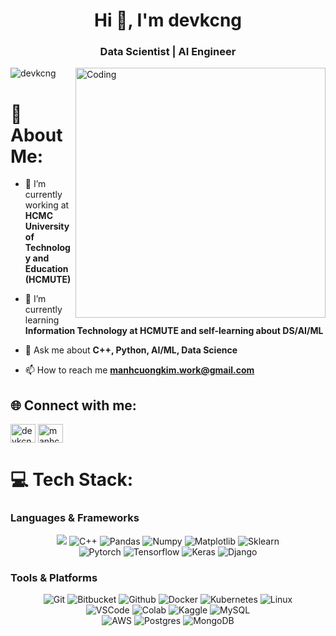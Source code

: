 <h1 align="center">Hi 👋, I'm devkcng</h1>
<h3 align="center">Data Scientist | AI Engineer</h3>
<img align="right" alt="Coding" width="400" src="https://camo.githubusercontent.com/9792d43627b178fd4a45bcabb3647d7b34a62d64baf96a19abf6ea19d5cea8dd/68747470733a2f2f63646e2e6472696262626c652e636f6d2f75736572732f313138373833362f73637265656e73686f74732f363533393432392f70726f6772616d65722e676966">

<p align="left"> <img src="https://komarev.com/ghpvc/?username=devkcng&label=Profile%20views&color=0e75b6&style=flat" alt="devkcng" /> </p>

# 💫 About Me:

- 🔭 I’m currently working at **HCMC University of Technology and Education (HCMUTE)**

- 🌱 I’m currently learning **Information Technology at HCMUTE and self-learning about DS/AI/ML**

- 💬 Ask me about **C++, Python, AI/ML, Data Science**

- 📫 How to reach me **manhcuongkim.work@gmail.com**

## 🌐 Connect with me:
<p align="left">
<a href="https://twitter.com/devkcng" target="blank"><img align="center" src="https://raw.githubusercontent.com/rahuldkjain/github-profile-readme-generator/master/src/images/icons/Social/twitter.svg" alt="devkcng" height="30" width="40" /></a>
<a href="https://linkedin.com/in/manhcuongkim" target="blank"><img align="center" src="https://raw.githubusercontent.com/rahuldkjain/github-profile-readme-generator/master/src/images/icons/Social/linked-in-alt.svg" alt="manhcuongkim" height="30" width="40" /></a>
</p>


# 💻 Tech Stack:
### Languages & Frameworks
<p align="center">
<img src="https://img.shields.io/badge/python-3670A0?style=for-the-badge&logo=python&logoColor=ffdd54">
<img alt="C++" src="https://img.shields.io/badge/C++-00599C?style=for-the-badge&logo=C%2B%2B&logoColor=white" >
<img alt="Pandas" src="https://img.shields.io/badge/pandas-%23150458.svg?style=for-the-badge&logo=pandas&logoColor=white">
<img alt="Numpy" src="https://img.shields.io/badge/numpy-%23013243.svg?style=for-the-badge&logo=numpy&logoColor=white">
<img alt="Matplotlib" src="https://img.shields.io/badge/Matplotlib-%23ffffff.svg?style=for-the-badge&logo=Matplotlib&logoColor=black">
<img alt="Sklearn"  src="https://img.shields.io/badge/scikit--learn-%23F7931E.svg?style=for-the-badge&logo=scikit-learn&logoColor=white" />
<br/>
<img alt="Pytorch"  src="https://img.shields.io/badge/PyTorch-%23EE4C2C.svg?style=for-the-badge&logo=PyTorch&logoColor=white" />
<img alt="Tensorflow"  src="https://img.shields.io/badge/TensorFlow-%23FF6F00.svg?style=for-the-badge&logo=TensorFlow&logoColor=white" />
<img alt="Keras" src="https://img.shields.io/badge/Keras-%23D00000.svg?style=for-the-badge&logo=Keras&logoColor=white" />
<img alt="Django"  src="https://img.shields.io/badge/Django-092E20?style=for-the-badge&logo=django&logoColor=green" />
</p>


### Tools & Platforms
<p align="center">
<img alt="Git" src="https://img.shields.io/badge/Git-f05134?style=for-the-badge&logo=git&logoColor=f05134&labelColor=282828">
<img alt="Bitbucket" src="https://img.shields.io/badge/Bitbucket-0747a6?style=for-the-badge&logo=bitbucket&logoColor=white" />
<img alt="Github" src="https://img.shields.io/badge/GitHub-100000?style=for-the-badge&logo=github&logoColor=white" />
<img alt="Docker" src="https://img.shields.io/badge/docker-%230db7ed.svg?style=for-the-badge&logo=docker&logoColor=white">
<img alt="Kubernetes" src="https://img.shields.io/badge/kubernetes-%23326ce5.svg?style=for-the-badge&logo=kubernetes&logoColor=white">
<img alt="Linux" src="https://img.shields.io/badge/Linux-FCC624?style=for-the-badge&logo=linux&logoColor=black">
<br/>
<img alt="VSCode" src="https://img.shields.io/badge/Visual%20Studio%20Code-0078d7.svg?style=for-the-badge&logo=visual-studio-code&logoColor=white">
<img alt="Colab" src="https://img.shields.io/badge/Colab-fb9c04?style=for-the-badge&&logo=google-colab&logoColor=fb9c04&labelColor=282828">
<img alt="Kaggle"  src="https://img.shields.io/badge/Kaggle-20BEFF?style=for-the-badge&logo=Kaggle&logoColor=white" >
<img alt="MySQL"  src="https://shields.io/badge/MySQL-lightgrey?logo=mysql&style=for-the-badge&logoColor=white&labelColor=blue" />
<br/>
<img alt="AWS"  src="https://img.shields.io/badge/Amazon_AWS-FF9900?style=for-the-badge&logo=amazonaws&logoColor=white" />
<img alt="Postgres" src="https://img.shields.io/badge/PostgreSQL-316192?style=for-the-badge&logo=postgresql&logoColor=white" />
<img alt="MongoDB" src="https://img.shields.io/badge/MongoDB-4EA94B?style=for-the-badge&logo=mongodb&logoColor=white" />
</p>
<br />






